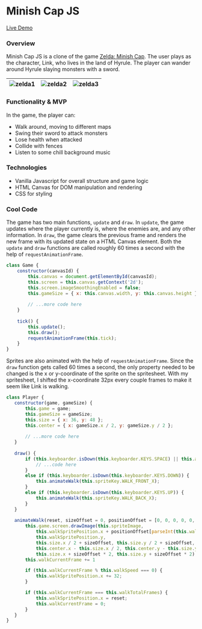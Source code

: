# Minish Cap JS

[Live Demo](https://joannalew.github.io/)

### Overview

Minish Cap JS is a clone of the game [Zelda: Minish Cap](https://en.wikipedia.org/wiki/The_Legend_of_Zelda:_The_Minish_Cap). The user plays as the character, Link, who lives in the land of Hyrule. The player can wander around Hyrule slaying monsters with a sword.

|![zelda1](https://user-images.githubusercontent.com/22438779/51267171-00afd400-1972-11e9-897e-e11a3378cf54.png) | ![zelda2](https://user-images.githubusercontent.com/22438779/51267375-67cd8880-1972-11e9-9046-7d95688ab1c5.png) | ![zelda3](https://user-images.githubusercontent.com/22438779/51267180-07d6e200-1972-11e9-8608-83e8a4dbc043.png) |
|:-------------------------:|:-------------------------:|:-------------------:|


### Functionality & MVP

In the game, the player can:
* Walk around, moving to different maps
* Swing their sword to attack monsters
* Lose health when attacked
* Collide with fences
* Listen to some chill background music

### Technologies

* Vanilla Javascript for overall structure and game logic
* HTML Canvas for DOM manipulation and rendering
* CSS for styling

### Cool Code

The game has two main functions, `update` and `draw`. In `update`, the game updates where the player currently is, where the enemies are, and any other information. In `draw`, the game clears the previous frame and renders the new frame with its updated state on a HTML Canvas element. Both the `update` and `draw` functions are called roughly 60 times a second with the help of `requestAnimationFrame`.

```javascript
class Game {
    constructor(canvasId) {
        this.canvas = document.getElementById(canvasId);
        this.screen = this.canvas.getContext('2d');
        this.screen.imageSmoothingEnabled = false;
        this.gameSize = { x: this.canvas.width, y: this.canvas.height };
        
        // ...more code here
    }
    
    tick() {
        this.update();
        this.draw();
        requestAnimationFrame(this.tick);
    }
}
 ```
 
Sprites are also animated with the help of `requestAnimationFrame`. Since the `draw` function gets called 60 times a second, the only property needed to be changed is the x or y-coordinate of the sprite on the spritesheet. With my spritesheet, I shifted the x-coordinate 32px every couple frames to make it seem like Link is walking.
 
 ```javascript
 class Player {
    constructor(game, gameSize) {
        this.game = game;
        this.gameSize = gameSize;
        this.size = { x: 36, y: 48 };
        this.center = { x: gameSize.x / 2, y: gameSize.y / 2 };
        
        // ...more code here
    }
    
    draw() {
        if (this.keyboarder.isDown(this.keyboarder.KEYS.SPACE) || this.attackCurrentFrame != 0) {
            // ...code here
        }
        else if (this.keyboarder.isDown(this.keyboarder.KEYS.DOWN)) {
            this.animateWalk(this.spriteKey.WALK_FRONT_X);
        }
        else if (this.keyboarder.isDown(this.keyboarder.KEYS.UP)) {
            this.animateWalk(this.spriteKey.WALK_BACK_X);
        }
    }
    
    animateWalk(reset, sizeOffset = 0, positionOffset = [0, 0, 0, 0, 0, 0, 0, 0, 0, 0]) {
        this.game.screen.drawImage(this.spriteImage,
            this.walkSpritePosition.x + positionOffset[parseInt(this.walkCurrentFrame / this.walkSpeed)],
            this.walkSpritePosition.y,
            this.size.x / 2 + sizeOffset, this.size.y / 2 + sizeOffset,
            this.center.x - this.size.x / 2, this.center.y - this.size.y / 2,
            this.size.x + sizeOffset * 2, this.size.y + sizeOffset * 2);
        this.walkCurrentFrame += 1

        if (this.walkCurrentFrame % this.walkSpeed === 0) {
            this.walkSpritePosition.x += 32;
        }

        if (this.walkCurrentFrame === this.walkTotalFrames) {
            this.walkSpritePosition.x = reset;
            this.walkCurrentFrame = 0;
        }
    }
}
```
 
